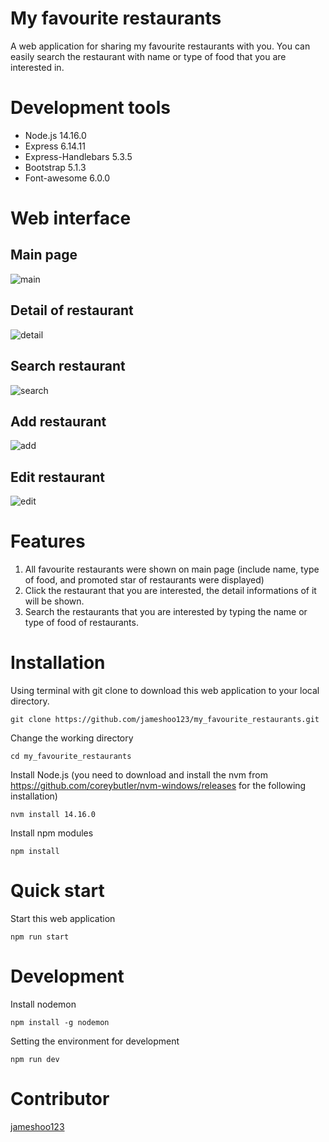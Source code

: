 # My favourite restaurants
A web application for sharing my favourite restaurants with you. You can easily search the restaurant with name or type of food that you are interested in.

# Development tools
* Node.js 14.16.0
* Express 6.14.11
* Express-Handlebars 5.3.5
* Bootstrap 5.1.3
* Font-awesome 6.0.0

# Web interface
## Main page
![main](https://user-images.githubusercontent.com/87403901/145699131-18ca2306-9753-463c-abd7-89e9b1c895a2.png)

## Detail of restaurant
![detail](https://user-images.githubusercontent.com/87403901/145699137-474ed802-0a91-4ab5-b464-a9c5f753abae.png)

## Search restaurant
![search](https://user-images.githubusercontent.com/87403901/145699138-b6ce2550-6e20-49f3-93bd-ec779eab5c65.png)

## Add restaurant
![add](https://user-images.githubusercontent.com/87403901/145699153-7e06a6ed-aaba-4ab1-8893-51577a8e22a6.png)

## Edit restaurant
![edit](https://user-images.githubusercontent.com/87403901/145699156-c9aabf27-66ee-4f87-a9a6-dddcf0d5e4b3.png)

# Features
1. All favourite restaurants were shown on main page (include name, type of food, and promoted star of restaurants were displayed)
2. Click the restaurant that you are interested, the detail informations of it will be shown.
3. Search the restaurants that you are interested by typing the name or type of food of restaurants.

# Installation
Using terminal with git clone to download this web application to your local directory.

    git clone https://github.com/jameshoo123/my_favourite_restaurants.git

Change the working directory 

    cd my_favourite_restaurants

Install Node.js (you need to download and install the nvm from https://github.com/coreybutler/nvm-windows/releases for the following installation)

    nvm install 14.16.0

Install npm modules

    npm install

# Quick start
Start this web application

    npm run start

# Development
Install nodemon

    npm install -g nodemon

Setting the environment for development

    npm run dev

# Contributor
[jameshoo123](https://github.com/Azure/azure-content/blob/master/contributor-guide/contributor-guide-index.md)
